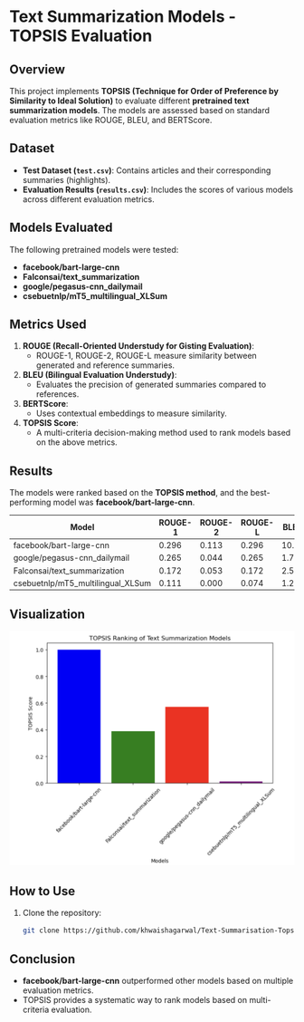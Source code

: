 # Text Summarization Models - TOPSIS Evaluation

## Overview
This project implements **TOPSIS (Technique for Order of Preference by Similarity to Ideal Solution)** to evaluate different **pretrained text summarization models**. The models are assessed based on standard evaluation metrics like ROUGE, BLEU, and BERTScore.

## Dataset
- **Test Dataset (`test.csv`)**: Contains articles and their corresponding summaries (highlights).
- **Evaluation Results (`results.csv`)**: Includes the scores of various models across different evaluation metrics.

## Models Evaluated
The following pretrained models were tested:
- **facebook/bart-large-cnn**
- **Falconsai/text_summarization**
- **google/pegasus-cnn_dailymail**
- **csebuetnlp/mT5_multilingual_XLSum**

## Metrics Used
1. **ROUGE (Recall-Oriented Understudy for Gisting Evaluation)**:
   - ROUGE-1, ROUGE-2, ROUGE-L measure similarity between generated and reference summaries.
2. **BLEU (Bilingual Evaluation Understudy)**:
   - Evaluates the precision of generated summaries compared to references.
3. **BERTScore**:
   - Uses contextual embeddings to measure similarity.
4. **TOPSIS Score**:
   - A multi-criteria decision-making method used to rank models based on the above metrics.

## Results
The models were ranked based on the **TOPSIS method**, and the best-performing model was **facebook/bart-large-cnn**.

| Model | ROUGE-1 | ROUGE-2 | ROUGE-L | BLEU | BERTScore | TOPSIS Score | Rank |
|--------|---------|---------|---------|------|------------|--------------|------|
| facebook/bart-large-cnn | 0.296 | 0.113 | 0.296 | 10.17 | 0.867 | 1.000 | 1 |
| google/pegasus-cnn_dailymail | 0.265 | 0.044 | 0.265 | 1.79 | 0.846 | 0.570 | 2 |
| Falconsai/text_summarization | 0.172 | 0.053 | 0.172 | 2.56 | 0.854 | 0.387 | 3 |
| csebuetnlp/mT5_multilingual_XLSum | 0.111 | 0.000 | 0.074 | 1.21 | 0.848 | 0.011 | 4 |

## Visualization

<img title="Model Performance" alt="Visualise The Results Above" src="https://github.com/khwaishagarwal/Text-Summarisation-Topsis/blob/main/Topsis%20Score.png">

## How to Use
1. Clone the repository:
   ```sh
   git clone https://github.com/khwaishagarwal/Text-Summarisation-Topsis.git
   ```
   
## Conclusion
- **facebook/bart-large-cnn** outperformed other models based on multiple evaluation metrics.
- TOPSIS provides a systematic way to rank models based on multi-criteria evaluation.
